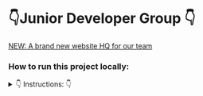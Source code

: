 # 👇Junior Developer Group 👇
[NEW: A brand new website HQ for our team](https:/junior-developer-group.com/)

### How to run this project locally:

<details><summary>👇 Instructions: 👇 </summary>  
    <br/>
    <span>1. Once you're inside of your code editor, run 'npm install' inside of your terminal </span> <br/> <br/>
    <span>2. Once all the packages are installed, run 'npm run dev' inside of your terminal</span> <br/><br/>
    <span>3. Once you've accessed the local url the terminal will give you, you'll be able to see the website locally</span>  <br/> <br/>
    <span> 4. Once you're ready and have your changes made, run 'npm run build' and create your PR</span> <br> <br>
    <p> For any further other information check out 'astro-readme.md' file </p>
</details>